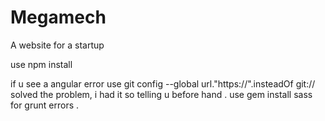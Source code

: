 # Megamech
A website for a startup

use npm install

if u see a angular error use git config --global url."https://".insteadOf git:// solved the problem, i had it so telling u before hand .
use gem install sass for grunt errors .
